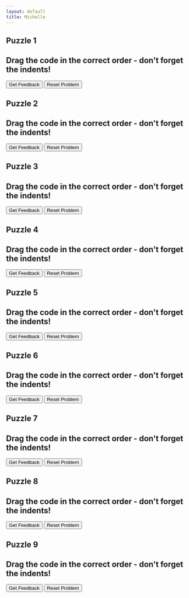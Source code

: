 ```yaml
---
layout: default
title: Michelle
---
```


## Puzzle 1
## Drag the code in the correct order - don't forget the indents!

<div id="puzzlepart2no1-sortableTrash" class="sortable-code"></div> 
<div id="puzzlepart2no1-sortable" class="sortable-code"></div> 
<div style="clear:both;"></div> 
<p> 
    <input id="puzzlepart2no1-feedbackLink" value="Get Feedback" type="button" /> 
    <input id="puzzlepart2no1-newInstanceLink" value="Reset Problem" type="button" /> 
</p> 
<script type="text/javascript"> 
(function(){
  var initial = "for x in range(1,13):\n" +
    "    for y in range(1,13):\n" +
    "        print (x*y)\n" +
    "        print()";
  var parsonsPuzzle = new ParsonsWidget({
    "sortableId": "puzzlepart2no1-sortable",
    "max_wrong_lines": 10,
    "grader": ParsonsWidget._graders.LineBasedGrader,
    "exec_limit": 2500,
    "can_indent": true,
    "x_indent": 50,
    "lang": "en",
    "show_feedback": true,
    "trashId": "puzzlepart2no1-sortableTrash"
  });
  parsonsPuzzle.init(initial);
  parsonsPuzzle.shuffleLines();
  $("#puzzlepart2no1-newInstanceLink").click(function(event){ 
      event.preventDefault(); 
      parsonsPuzzle.shuffleLines(); 
  }); 
  $("#puzzlepart2no1-feedbackLink").click(function(event){ 
      event.preventDefault(); 
      parsonsPuzzle.getFeedback(); 
  }); 
})(); 
</script>

## Puzzle 2
## Drag the code in the correct order - don't forget the indents!

<div id="puzzlepart2no2-sortableTrash" class="sortable-code"></div> 
<div id="puzzlepart2no2-sortable" class="sortable-code"></div> 
<div style="clear:both;"></div> 
<p> 
    <input id="puzzlepart2no2-feedbackLink" value="Get Feedback" type="button" /> 
    <input id="puzzlepart2no2-newInstanceLink" value="Reset Problem" type="button" /> 
</p> 
<script type="text/javascript"> 
(function(){
  var initial = "loan=int(input(&quot;Enter Amount of Loan&gt; &quot;))\n" +
    "days=int(input(&quot;Enter Number of days &quot;))\n" +
    "print(&quot;Day   Amount&quot;)\n" +
    "for x in range(1,days+1):\n" +
    "    loan=loan*1.01\n" +
    "    print(x,&quot;\t&quot;,loan)\n" +
    "    ";
  var parsonsPuzzle = new ParsonsWidget({
    "sortableId": "puzzlepart2no2-sortable",
    "max_wrong_lines": 10,
    "grader": ParsonsWidget._graders.LineBasedGrader,
    "exec_limit": 2500,
    "can_indent": true,
    "x_indent": 50,
    "lang": "en",
    "show_feedback": true,
    "trashId": "puzzlepart2no2-sortableTrash"
  });
  parsonsPuzzle.init(initial);
  parsonsPuzzle.shuffleLines();
  $("#puzzlepart2no2-newInstanceLink").click(function(event){ 
      event.preventDefault(); 
      parsonsPuzzle.shuffleLines(); 
  }); 
  $("#puzzlepart2no2-feedbackLink").click(function(event){ 
      event.preventDefault(); 
      parsonsPuzzle.getFeedback(); 
  }); 
})(); 
</script>

## Puzzle 3
## Drag the code in the correct order - don't forget the indents!

<div id="puzzlepart2no3-sortableTrash" class="sortable-code"></div> 
<div id="puzzlepart2no3-sortable" class="sortable-code"></div> 
<div style="clear:both;"></div> 
<p> 
    <input id="puzzlepart2no3-feedbackLink" value="Get Feedback" type="button" /> 
    <input id="puzzlepart2no3-newInstanceLink" value="Reset Problem" type="button" /> 
</p> 
<script type="text/javascript"> 
(function(){
  var initial = "while True:\n" +
    "    choice=int(input(&quot;Enter a value &quot;))\n" +
    "    for x in range(1,13):\n" +
    "        print(x, &quot;times &quot;,choice,&quot;=&quot;, x*choice)\n" +
    "        print()\n" +
    "    ";
  var parsonsPuzzle = new ParsonsWidget({
    "sortableId": "puzzlepart2no3-sortable",
    "max_wrong_lines": 10,
    "grader": ParsonsWidget._graders.LineBasedGrader,
    "exec_limit": 2500,
    "can_indent": true,
    "x_indent": 50,
    "lang": "en",
    "show_feedback": true,
    "trashId": "puzzlepart2no3-sortableTrash"
  });
  parsonsPuzzle.init(initial);
  parsonsPuzzle.shuffleLines();
  $("#puzzlepart2no3-newInstanceLink").click(function(event){ 
      event.preventDefault(); 
      parsonsPuzzle.shuffleLines(); 
  }); 
  $("#puzzlepart2no3-feedbackLink").click(function(event){ 
      event.preventDefault(); 
      parsonsPuzzle.getFeedback(); 
  }); 
})(); 
</script>

## Puzzle 4
## Drag the code in the correct order - don't forget the indents!

<div id="puzzlepart2no4-sortableTrash" class="sortable-code"></div> 
<div id="puzzlepart2no4-sortable" class="sortable-code"></div> 
<div style="clear:both;"></div> 
<p> 
    <input id="puzzlepart2no4-feedbackLink" value="Get Feedback" type="button" /> 
    <input id="puzzlepart2no4-newInstanceLink" value="Reset Problem" type="button" /> 
</p> 
<script type="text/javascript"> 
(function(){
  var initial = "def multiply():\n" +
    "    num1=int(input(&quot;Enter number 1? &quot;))\n" +
    "    num2=int(input(&quot;Enter number 2? &quot;))\n" +
    "    total=num1*num2\n" +
    "    print(num1,&quot;muliplied by&quot;,num2,&quot;=&quot;,total)\n" +
    "multiply()";
  var parsonsPuzzle = new ParsonsWidget({
    "sortableId": "puzzlepart2no4-sortable",
    "max_wrong_lines": 10,
    "grader": ParsonsWidget._graders.LineBasedGrader,
    "exec_limit": 2500,
    "can_indent": true,
    "x_indent": 50,
    "lang": "en",
    "show_feedback": true,
    "trashId": "puzzlepart2no4-sortableTrash"
  });
  parsonsPuzzle.init(initial);
  parsonsPuzzle.shuffleLines();
  $("#puzzlepart2no4-newInstanceLink").click(function(event){ 
      event.preventDefault(); 
      parsonsPuzzle.shuffleLines(); 
  }); 
  $("#puzzlepart2no4-feedbackLink").click(function(event){ 
      event.preventDefault(); 
      parsonsPuzzle.getFeedback(); 
  }); 
})(); 
</script>

## Puzzle 5
## Drag the code in the correct order - don't forget the indents!

<div id="puzzlepart2no5-sortableTrash" class="sortable-code"></div> 
<div id="puzzlepart2no5-sortable" class="sortable-code"></div> 
<div style="clear:both;"></div> 
<p> 
    <input id="puzzlepart2no5-feedbackLink" value="Get Feedback" type="button" /> 
    <input id="puzzlepart2no5-newInstanceLink" value="Reset Problem" type="button" /> 
</p> 
<script type="text/javascript"> 
(function(){
  var initial = "levels=[1,2,3,4,5,6,7,8,9,10]\n" +
    "if 4 in levels:\n" +
    "    print (&quot;this is in the list&quot;)\n" +
    "    \n" +
    "else:\n" +
    "    print(&quot;this is not in the list&quot;";
  var parsonsPuzzle = new ParsonsWidget({
    "sortableId": "puzzlepart2no5-sortable",
    "max_wrong_lines": 10,
    "grader": ParsonsWidget._graders.LineBasedGrader,
    "exec_limit": 2500,
    "can_indent": true,
    "x_indent": 50,
    "lang": "en",
    "show_feedback": true,
    "trashId": "puzzlepart2no5-sortableTrash"
  });
  parsonsPuzzle.init(initial);
  parsonsPuzzle.shuffleLines();
  $("#puzzlepart2no5-newInstanceLink").click(function(event){ 
      event.preventDefault(); 
      parsonsPuzzle.shuffleLines(); 
  }); 
  $("#puzzlepart2no5-feedbackLink").click(function(event){ 
      event.preventDefault(); 
      parsonsPuzzle.getFeedback(); 
  }); 
})(); 
</script>

## Puzzle 6
## Drag the code in the correct order - don't forget the indents!

<div id="puzzlepart2no6-sortableTrash" class="sortable-code"></div> 
<div id="puzzlepart2no6-sortable" class="sortable-code"></div> 
<div style="clear:both;"></div> 
<p> 
    <input id="puzzlepart2no6-feedbackLink" value="Get Feedback" type="button" /> 
    <input id="puzzlepart2no6-newInstanceLink" value="Reset Problem" type="button" /> 
</p> 
<script type="text/javascript"> 
(function(){
  var initial = "print(&quot;Joe&#039;s car park&quot;)\n" +
    "print(&quot;Please insert 8 for a ticket&quot;)\n" +
    "totalcash=0\n" +
    "while totalcash&lt;8:\n" +
    "    coins=int(input(&quot;Enter pound coins &quot;))\n" +
    "    totalcash=totalcash+coins\n" +
    "print (&quot;Thank you&quot;)";
  var parsonsPuzzle = new ParsonsWidget({
    "sortableId": "puzzlepart2no6-sortable",
    "max_wrong_lines": 10,
    "grader": ParsonsWidget._graders.LineBasedGrader,
    "exec_limit": 2500,
    "can_indent": true,
    "x_indent": 50,
    "lang": "en",
    "show_feedback": true,
    "trashId": "puzzlepart2no6-sortableTrash"
  });
  parsonsPuzzle.init(initial);
  parsonsPuzzle.shuffleLines();
  $("#puzzlepart2no6-newInstanceLink").click(function(event){ 
      event.preventDefault(); 
      parsonsPuzzle.shuffleLines(); 
  }); 
  $("#puzzlepart2no6-feedbackLink").click(function(event){ 
      event.preventDefault(); 
      parsonsPuzzle.getFeedback(); 
  }); 
})(); 
</script>

## Puzzle 7
## Drag the code in the correct order - don't forget the indents!

<div id="puzzlepart2no7-sortableTrash" class="sortable-code"></div> 
<div id="puzzlepart2no7-sortable" class="sortable-code"></div> 
<div style="clear:both;"></div> 
<p> 
    <input id="puzzlepart2no7-feedbackLink" value="Get Feedback" type="button" /> 
    <input id="puzzlepart2no7-newInstanceLink" value="Reset Problem" type="button" /> 
</p> 
<script type="text/javascript"> 
(function(){
  var initial = "reg=input(&quot;Enter the first 3 digits of your reg: &quot;)\n" +
    "while True:\n" +
    "    if (len(reg)==3):\n" +
    "        print(&quot;Thank you&quot;)\n" +
    "        break\n" +
    "        \n" +
    "    else:\n" +
    "        print(&quot;Please try again&quot;)\n" +
    "        reg=input(&quot;Enter the first 3 digits of your reg: &quot;)\n" +
    "        \n" +
    "        break\n" +
    " \n" +
    "  \n" +
    "timespent=int(input(&quot;How long did you park for? &quot;))\n" +
    "totalfee=timespent*1.50\n" +
    "print(&quot;You owe: &quot;,totalfee) &quot;)";
  var parsonsPuzzle = new ParsonsWidget({
    "sortableId": "puzzlepart2no7-sortable",
    "max_wrong_lines": 10,
    "grader": ParsonsWidget._graders.LineBasedGrader,
    "exec_limit": 2500,
    "can_indent": true,
    "x_indent": 50,
    "lang": "en",
    "show_feedback": true,
    "trashId": "puzzlepart2no7-sortableTrash"
  });
  parsonsPuzzle.init(initial);
  parsonsPuzzle.shuffleLines();
  $("#puzzlepart2no7-newInstanceLink").click(function(event){ 
      event.preventDefault(); 
      parsonsPuzzle.shuffleLines(); 
  }); 
  $("#puzzlepart2no7-feedbackLink").click(function(event){ 
      event.preventDefault(); 
      parsonsPuzzle.getFeedback(); 
  }); 
})(); 
</script>

## Puzzle 8
## Drag the code in the correct order - don't forget the indents!

<div id="puzzlepart2no8-sortableTrash" class="sortable-code"></div> 
<div id="puzzlepart2no8-sortable" class="sortable-code"></div> 
<div style="clear:both;"></div> 
<p> 
    <input id="puzzlepart2no8-feedbackLink" value="Get Feedback" type="button" /> 
    <input id="puzzlepart2no8-newInstanceLink" value="Reset Problem" type="button" /> 
</p> 
<script type="text/javascript"> 
(function(){
  var initial = "def output(name):\n" +
    "    return(&quot;The pupil is called &quot;+name)\n" +
    "print(output(&quot;David&quot;))\n" +
    "print(output(&quot;Katy&quot;))";
  var parsonsPuzzle = new ParsonsWidget({
    "sortableId": "puzzlepart2no8-sortable",
    "max_wrong_lines": 10,
    "grader": ParsonsWidget._graders.LineBasedGrader,
    "exec_limit": 2500,
    "can_indent": true,
    "x_indent": 50,
    "lang": "en",
    "show_feedback": true,
    "trashId": "puzzlepart2no8-sortableTrash"
  });
  parsonsPuzzle.init(initial);
  parsonsPuzzle.shuffleLines();
  $("#puzzlepart2no8-newInstanceLink").click(function(event){ 
      event.preventDefault(); 
      parsonsPuzzle.shuffleLines(); 
  }); 
  $("#puzzlepart2no8-feedbackLink").click(function(event){ 
      event.preventDefault(); 
      parsonsPuzzle.getFeedback(); 
  }); 
})(); 
</script>

## Puzzle 9
## Drag the code in the correct order - don't forget the indents!

<div id="puzzlepart2no9-sortableTrash" class="sortable-code"></div> 
<div id="puzzlepart2no9-sortable" class="sortable-code"></div> 
<div style="clear:both;"></div> 
<p> 
    <input id="puzzlepart2no9-feedbackLink" value="Get Feedback" type="button" /> 
    <input id="puzzlepart2no9-newInstanceLink" value="Reset Problem" type="button" /> 
</p> 
<script type="text/javascript"> 
(function(){
  var initial = "password = &quot;secret&quot;\n" +
    "encrypted = &#039; &#039; \n" +
    "key = 7\n" +
    "for each in password:\n" +
    "    newLetter = ord (each)+key\n" +
    "    encrypted +=chr(newLetter)\n" +
    "print (encrypted)";
  var parsonsPuzzle = new ParsonsWidget({
    "sortableId": "puzzlepart2no9-sortable",
    "max_wrong_lines": 10,
    "grader": ParsonsWidget._graders.LineBasedGrader,
    "exec_limit": 2500,
    "can_indent": true,
    "x_indent": 50,
    "lang": "en",
    "show_feedback": true,
    "trashId": "puzzlepart2no9-sortableTrash"
  });
  parsonsPuzzle.init(initial);
  parsonsPuzzle.shuffleLines();
  $("#puzzlepart2no9-newInstanceLink").click(function(event){ 
      event.preventDefault(); 
      parsonsPuzzle.shuffleLines(); 
  }); 
  $("#puzzlepart2no9-feedbackLink").click(function(event){ 
      event.preventDefault(); 
      parsonsPuzzle.getFeedback(); 
  }); 
})(); 
</script>
